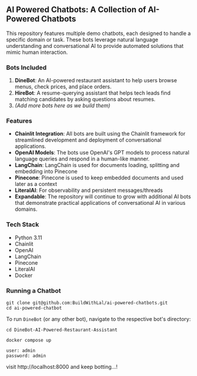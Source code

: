 ## AI Powered Chatbots: A Collection of AI-Powered Chatbots

This repository features multiple demo chatbots, each designed to handle a specific domain or task. These bots leverage natural language understanding and conversational AI to provide automated solutions that mimic human interaction.

### Bots Included
1. **DineBot**: An AI-powered restaurant assistant to help users browse menus, check prices, and place orders.
2. **HireBot**: A resume-querying assistant that helps tech leads find matching candidates by asking questions about resumes.
3. _(Add more bots here as we build them)_

### Features
- **Chainlit Integration**: All bots are built using the Chainlit framework for streamlined development and deployment of conversational applications.
- **OpenAI Models**: The bots use OpenAI's GPT models to process natural language queries and respond in a human-like manner.
- **LangChain**: LangChain is used for documents loading, splitting and embedding into Pinecone
- **Pinecone**: Pinecone is used to keep embedded documents and used later as a context
- **LiteralAI**: For observability and persistent messages/threads
- **Expandable**: The repository will continue to grow with additional AI bots that demonstrate practical applications of conversational AI in various domains.
  

### Tech Stack
- Python 3.11
- Chainlit
- OpenAI
- LangChain
- Pinecone
- LiteralAI
- Docker

### Running a Chatbot

```
git clone git@github.com:BuildWithLal/ai-powered-chatbots.git
cd ai-powered-chatbot
```

To run `DineBot` (or any other bot), navigate to the respective bot's directory:

```
cd DineBot-AI-Powered-Restaurant-Assistant
```

```
docker compose up
```

```
user: admin
password: admin
```

visit http://localhost:8000 and keep botting...!
